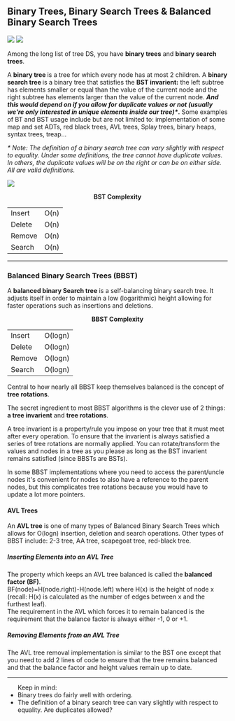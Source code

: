 <h2>Binary Trees, Binary Search Trees & Balanced Binary Search Trees</h3>
<img src="https://miro.medium.com/max/16000/1*CMGFtehu01ZEBgzHG71sMg.png"/>
<img src="https://www.gatevidyalay.com/wp-content/uploads/2018/07/Binary-Search-Tree-Example.png"/>
<p>Among the long list of tree DS, you have <b>binary trees</b> and <b>binary search trees</b>.</p>
<p>A <b>binary tree </b>is a tree for which every node has at most 2 children. A <b>binary search tree </b>is a binary tree that satisfies the <b>BST invarient:</b> the left subtree has elements smaller or equal than the value of the current node and the right subtree has elements larger than the value of the current node. <b><i>And this would depend on if you allow for duplicate values or not (usually we're only interested in unique elements inside our tree)*</i>.</b> Some examples of BT and BST usage include but are not limited to: implementation of some map and set ADTs, red black trees, AVL trees, Splay trees, binary heaps, syntax trees, treap...</p>
<p><i>* Note: The definition of a binary search tree can vary slightly with respect to equality. Under some definitions, the tree cannot have duplicate values. In others, the duplicate values will be on the right or can be on either side. All are valid definitions.</i></p>
<img src="https://cdn.educba.com/academy/wp-content/uploads/2021/05/Binary-Tree-vs-Binary-Search-Tree.jpg"></img>

<p align='center'><b>BST Complexity</b></p>
<table align='center'>
  <tr>
    <td>Insert</td>
    <td>O(n)</td>
  </tr>
  <tr>
    <td>Delete</td>
    <td>O(n)</td>
  </tr>
  <tr>
    <td>Remove</td>
    <td>O(n)</td>
  </tr>
  <tr>
    <td>Search</td>
    <td>O(n)</td>
  </tr>
</table>
 
 ---

<h3> Balanced Binary Search Trees (BBST)</h3>
<p>A <b>balanced binary Search tree</b> is a self-balancing binary search tree. It adjusts itself in order to maintain a low (logarithmic) height allowing for faster operations such as insertions and deletions.</p>

<p align='center'><b>BBST Complexity</b></p>
<table align='center'>
  <tr>
    <td>Insert</td>
    <td>O(logn)</td>
  </tr>
  <tr>
    <td>Delete</td>
    <td>O(logn)</td>
  </tr>
  <tr>
    <td>Remove</td>
    <td>O(logn)</td>
  </tr>
  <tr>
    <td>Search</td>
    <td>O(logn)</td>
  </tr>
</table>

<p>Central to how nearly all BBST keep themselves balanced is the concept of <b>tree rotations</b>.</p>
<p>The secret ingredient to most BBST algorithms is the clever use of 2 things: <b>a tree invarient</b> and <b>tree rotations</b>.</p>
<p>A tree invarient is a property/rule you impose on your tree that it must meet after every operation. To ensure that the invarient is always satisfied a series of tree rotations are normally applied. You can rotate/transform the values and nodes in a tree as you please as long as the BST invarient remains satisfied (since BBSTs are BSTs).</p>
<p>In some BBST implementations where you need to access the parent/uncle nodes it's convenient for nodes to also have a reference to the parent nodes, but this complicates tree rotations because you would have to update a lot more pointers.</p>

<h4>AVL Trees</h4>
<p>An <b>AVL tree</b> is one of many types of Balanced Binary Search Trees which allows for O(logn) insertion, deletion and search operations. Other types of BBST 
  include: 2-3 tree, AA tree, scapegoat tree, red-black tree.</p>
  
<h5>Inserting Elements into an AVL Tree</h5>
<p>The property which keeps an AVL tree balanced is called the <b>balanced factor (BF)</b>. </br> 
BF(node)=H(node.right)-H(node.left) where H(x) is the height of node x </br> 
(recall: H(x) is calculated as the number of edges between x and the furthest leaf). </br> 
The requirement in the AVL which forces it to remain balanced is the requirement that the balance factor is always either -1, 0 or +1.</p>

<h5>Removing Elements from an AVL Tree</h5>
<p>The AVL tree removal implementation is similar to the BST one except that you need to add 2 lines of code to ensure that the tree remains balanced and that 
  the balance factor and height values remain up to date.</p>


---

<ul> Keep in mind: 
  <li>Binary trees do fairly well with ordering.</li>
  <li>The definition of a binary search tree can vary slightly with respect to equality. Are duplicates allowed?</li>
</ul>
